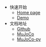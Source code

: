 * 快速开始
    * [Home page](https://yaotc.github.io/mujoco-webpy)
    * [Demo](document/demo_01.md)
* 文档地址
    * [Github](https://github.com/yaotc/mujoco-webpy)
    * [MuJoCo](http://mujoco.org/)
    * [MuJoCo-py](https://github.com/openai/mujoco-py)

